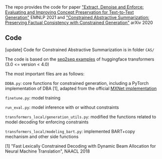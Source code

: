 The repo provides the code for paper ["Extract, Denoise and Enforce: Evaluating and Improving Concept Preservation for Text-to-Text Generation"](https://arxiv.org/abs/2104.08724) EMNLP 2021 and ["Constrained Abstractive Summarization: Preserving Factual Consistency with Constrained Generation"](https://arxiv.org/abs/2010.12723) arXiv 2020

## Code

[update] Code for Constrained Abstractive Summarization is in folder `CAS/`

The code is based on the [seq2seq examples](https://github.com/huggingface/transformers/tree/master/examples) of huggingface transformers (3.0 <= version < 4.0)



The most important files are as follows:

`DDBA.py`: core functions for constrained generation, including a PyTorch implementation of DBA [1], adapted from the official [MXNet implementation](https://github.com/awslabs/sockeye/blob/master/sockeye/lexical_constraints.py)

`finetune.py`: model training

`run_eval.py`: model inference with or without constraints

`transformers_local/generation_utils.py`: modified the functions related to model decoding for enforcing constraints

`transformers_local/modeling_bart.py`: implemented BART+copy mechanism and other side functions



[1] "Fast Lexically Constrained Decoding with Dynamic Beam Allocation for Neural Machine Translation", NAACL 2018

